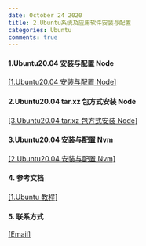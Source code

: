 ```yaml
---
date: October 24 2020
title: 2.Ubuntu系统及应用软件安装与配置
categories: Ubuntu
comments: true
---
```


#### 1.Ubuntu20.04 安装与配置 Node

[[1.Ubuntu20.04 安装与配置 Node]](https://web-oyster.github.io/2020/10/24/Linux/Ubuntu/Ubuntu%E5%AE%89%E8%A3%85%E4%B8%8E%E9%85%8D%E7%BD%AENode/)

#### 2.Ubuntu20.04 tar.xz 包方式安装 Node

[[3.Ubuntu20.04 tar.xz 包方式安装 Node]](https://www.jianshu.com/p/50fb7228238b)

#### 3.Ubuntu20.04 安装与配置 Nvm

[[2.Ubuntu20.04 安装与配置 Nvm]](https://web-oyster.github.io/2020/10/24/Linux/Ubuntu/Ubuntu%E5%AE%89%E8%A3%85%E4%B8%8E%E9%85%8D%E7%BD%AENvm/)

#### 4. 参考文档

[[1.Ubuntu 教程]](https://web-oyster.github.io/2020/10/24/Linux/Linux/Ubuntu%E6%95%99%E7%A8%8B/)

#### 5. 联系方式

[[Email]](yuanmin8888@outlook.com)
